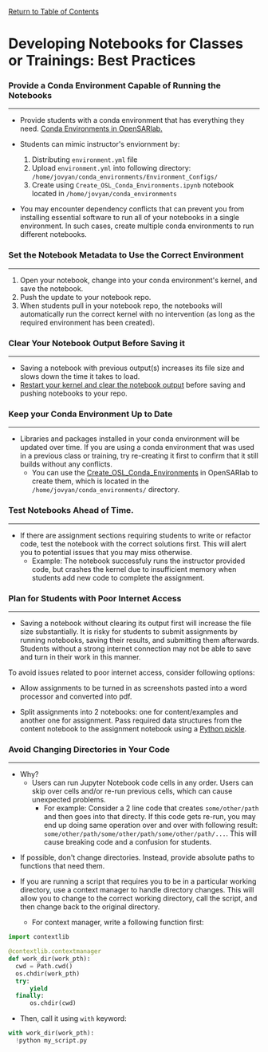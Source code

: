 [Return to Table of Contents](../user.md)

# Developing Notebooks for Classes or Trainings: Best Practices

### Provide a Conda Environment Capable of Running the Notebooks
---

* Provide students with a conda environment that has everything they need. [Conda Environments in OpenSARlab.](conda_environments.md)

* Students can mimic instructor's enviornment by:

    1. Distributing ```environment.yml``` file
    2. Upload ```environment.yml``` into following directory: ```/home/jovyan/conda_environments/Environment_Configs/```         
    3. Create using ```Create_OSL_Conda_Environments.ipynb``` notebook located in ```/home/jovyan/conda_environments```

* You may encounter dependency conflicts that can prevent you from installing essential software to run all of your notebooks in a single environment. In such cases, create multiple conda environments to run different notebooks.

### Set the Notebook Metadata to Use the Correct Environment
---

1. Open your notebook, change into your conda environment's kernel, and save the notebook.
1. Push the update to your notebook repo.
1. When students pull in your notebook repo, the notebooks will automatically run the correct kernel with no intervention (as long as the required environment has been created).

### Clear Your Notebook Output Before Saving it
---
* Saving a notebook with previous output(s) <!--displayed--> increases its file size and slows down the time it takes to load.
* [Restart your kernel and clear the notebook output](restarting_server_and_kernel.md) before saving and pushing notebooks to your repo. 

### Keep your Conda Environment Up to Date
---

* Libraries and packages installed in your conda environment will be updated over time. If you are using a conda environment that was used in a previous class or training, try re-creating it first to confirm that it still builds without any conflicts.
    * You can use the [Create_OSL_Conda_Environments](https://github.com/ASFOpenSARlab/opensarlab-envs/blob/main/Create_OSL_Conda_Environments.ipynb) in OpenSARlab to create them, which is located in the `/home/jovyan/conda_environments/` directory.


### Test Notebooks Ahead of Time.
---

* If there are assignment sections requiring students to write or refactor code, test the notebook with the correct solutions first. This will alert you to potential issues that you may miss otherwise.
    * Example: The notebook successfuly runs the instructor provided code, but crashes the kernel due to insufficient memory when students add new code to complete the assignment. 

### Plan for Students with Poor Internet Access
---

* Saving a notebook without clearing its output first will increase the file size substantially. It is risky for students to submit assignments by running notebooks, saving their results, and submitting them afterwards. Students without a strong internet connection may not be able to save and turn in their work in this manner.

To avoid issues related to poor internet access, consider following options:

* Allow assignments to be turned in as screenshots pasted into a word processor and converted into pdf.

* Split assignments into 2 notebooks: one for content/examples and another one for assignment. Pass required data structures from the content notebook to the assignment notebook using a [Python pickle](https://docs.python.org/3/library/pickle.html).
    
### Avoid Changing Directories in Your Code
---

* Why?
    * Users can run Jupyter Notebook code cells in any order. Users can skip over cells and/or re-run previous cells, which can cause unexpected problems. 
        * For example: Consider a 2 line code that creates ```some/other/path``` and then goes into that directy. If this code gets re-run, you may end up doing same operation over and over with following result: `some/other/path/some/other/path/some/other/path/...`. This will cause breaking code and a confusion for students.
<!--  use diff example; use appending in list example -->
    
<!-- screenshot here if necessary -->
    
* If possible, don't change directories. Instead, provide absolute paths to functions that need them.

* If you are running a script that requires you to be in a particular working directory, use a context manager to handle directory changes. This will allow you to change to the correct working directory, call the script, and then change back to the original directory.
    * For context manager, write a following function first:

```python
import contextlib

@contextlib.contextmanager
def work_dir(work_pth):
  cwd = Path.cwd()
  os.chdir(work_pth)
  try:
      yield
  finally:
      os.chdir(cwd)
``` 

* Then, call it using `with` keyword:

```python
with work_dir(work_pth):
  !python my_script.py  
```

  
  

    

    